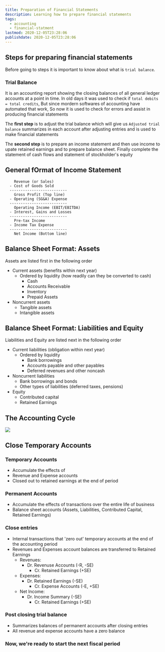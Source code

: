 ```yaml
---
title: Preparation of Financial Statements
description: Learning how to prepare financial statements
tags:
  - accounting
  - financial-statment
lastmod: 2020-12-05T23:28:06
publishdate: 2020-12-05T23:28:06
---
```


## Steps for preparing financial statements

Before going to steps it is important to know about what is `trial balance`.

### Trial Balance

It is an accounting report showing the closing balances of all general ledger accounts at a point in time. In old days it was used to check if `total debits = total credits`, But since mordern softwares of accounting have automated that work, So now it is used to check for errors and assist in producing financial statements

The **first step** is to adjust the trial balance which will give us `Adjusted trial balance` summarizes in each account after adjusting entries and is used to make financial statements

The **second step** is to prepare an income statement and then use income to upate retained earnings and to prepare balance sheet. Finally complete the statement of cash flows and statement of stockholder's equity

## General fOrmat of Income Statement

```
    Revenue (or Sales)
  - Cost of Goods Sold
  --------------------------
    Gross Profit (Top line)
  - Operating (SG&A) Expense
  --------------------------
    Operating Income (EBIT/EBITDA)
  - Interest, Gains and Losses
  --------------------------
    Pre-tax Income
  - Income Tax Expense
  --------------------------
    Net Income (Bottom line)
```

## Balance Sheet Format: Assets

Assets are listed first in the following order

- Current assets (benefits within next year)
  - Ordered by liquidity (how readily can they be converted to cash)
    - Cash
    - Accounts Receivable
    - Inventory
    - Prepaid Assets
- Noncurrent assets
  - Tangible assets
  - Intangible assets

## Balance Sheet Format: Liabilities and Equity

Liabilities and Equity are listed next in the following order

- Current liabilities (obligation within next year)
  - Ordered by liquidity
    - Bank borrowings
    - Accounts payable and other payables
    - Deferred revenues and other noncash
- Noncurrent liabilities
  - Bank borrowings and bonds
  - Other types of liabilities (deferred taxes, pensions)
- Equity
  - Contributed capital
  - Retained Earnings

## The Accounting Cycle

![](/preparation_of_financial_statements/img1.png)

## Close Temporary Accounts

### Temporary Accounts

- Accumulate the effects of
- Revenue and Expense accounts
- Closed out to retained earnings at the end of period

### Permanent Accounts

- Accumulate the effects of transactions over the entire life of business
- Balance sheet accounts (Assets, Liabilities, Contributed Capital, Retained Earnings)

### Close entries

- Internal transactions that 'zero out' temporary accounts at the end of the accounting period
- Revenues and Expenses account balances are transferred to Retained Earnings
  - Revenues:
    - Dr. Revenuse Accounts (-R, -SE)
      - Cr. Retained Earnings (+SE)
  - Expenses:
    - Dr. Retained Earnings (-SE)
      - Cr. Expense Accounts (-E, +SE)
  - Net Income:
    - Dr. Income Summary (-SE)
      - Cr. Retained Earnings (+SE)

### Post closing trial balance

- Summarizes balances of permanent accounts after closing entries
- All revenue and expense accounts have a zero balance

### Now, we're ready to start the next fiscal period
